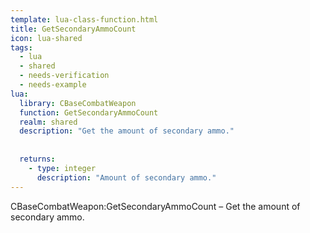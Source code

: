```yaml
---
template: lua-class-function.html
title: GetSecondaryAmmoCount
icon: lua-shared
tags:
  - lua
  - shared
  - needs-verification
  - needs-example
lua:
  library: CBaseCombatWeapon
  function: GetSecondaryAmmoCount
  realm: shared
  description: "Get the amount of secondary ammo."
  
  
  returns:
    - type: integer
      description: "Amount of secondary ammo."
---
```


<div class="lua__search__keywords">
CBaseCombatWeapon:GetSecondaryAmmoCount &#x2013; Get the amount of secondary ammo.
</div>
